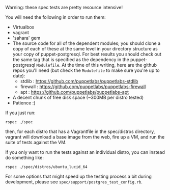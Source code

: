 Warning: these spec tests are pretty resource intensive!

You will need the following in order to run them:

* Virtualbox
* vagrant
* 'sahara' gem
* The source code for all of the dependent modules; you should clone a copy of each of these at the same level in your directory structure as your copy of puppet-postgresql.  For best results you should check out the same tag that is specified as the dependency in the puppet-postgresql `Modulefile`.  At the time of this writing, here are the github repos you'll need (but check the `Modulefile` to make sure you're up to date):
    * stdlib : https://github.com/puppetlabs/puppetlabs-stdlib
    * firewall : https://github.com/puppetlabs/puppetlabs-firewall
    * apt : https://github.com/puppetlabs/puppetlabs-apt
* A decent chunk of free disk space (~300MB per distro tested)
* Patience :)

If you just run:

    rspec ./spec

then, for each distro that has a Vagrantfile in the spec/distros directory,
vagrant will download a base image from the web, fire up a VM, and run
the suite of tests against the VM.

If you only want to run the tests against an individual distro, you can
instead do something like:

    rspec ./spec/distros/ubuntu_lucid_64

For some options that might speed up the testing process a bit during development,
please see `spec/support/postgres_test_config.rb`.
